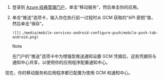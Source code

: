 1. 登录到 [Azure 经典管理门户](https://manage.windowsazure.cn/)，单击“移动服务”，然后单击你的应用。

2. 单击“推送”选项卡，输入你在执行前一过程时从 GCM 获取的“API 密钥”值，然后单击“保存”。

       ![](./media/mobile-services-android-configure-push/mobile-push-tab-android.png)

    >[!NOTE]
    > 在门户的“推送”选项卡中为增强型推送通知设置 GCM 凭据后，这些凭据将与通知中心共享，以使用你的应用程序配置通知中心。

现在，你的移动服务和应用程序都已配置为使用 GCM 和通知中心。

<!---HONumber=Mooncake_0118_2016-->